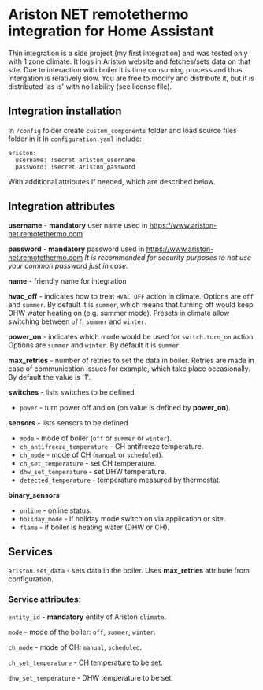 # Ariston NET remotethermo integration for Home Assistant
Thin integration is a side project (my first integration) and was tested only with 1 zone climate. It logs in Ariston website and fetches/sets data on that site. Due to interaction with boiler it is time consuming process and thus intergation is relatively slow.
You are free to modify and distribute it, but it is distributed 'as is' with no liability (see license file).


## Integration installation
In `/config` folder create `custom_components` folder and load source files folder in it
In `configuration.yaml` include:
```
ariston:
  username: !secret ariston_username
  password: !secret ariston_password
```
With additional attributes if needed, which are described below.


## Integration attributes
**username** - **mandatory** user name used in https://www.ariston-net.remotethermo.com

**password** - **mandatory** password used in https://www.ariston-net.remotethermo.com
*It is recommended for security purposes to not use your common password just in case.*

**name** - friendly name for integration

**hvac_off** - indicates how to treat `HVAC OFF` action in climate. Options are `off` and `summer`. By default it is `summer`, which means that turning off would keep DHW water heating on (e.g. summer mode). Presets in climate allow switching between `off`, `summer` and `winter`.

**power_on** - indicates which mode would be used for `switch.turn_on` action. Options are `summer` and `winter`. By default it is `summer`.

**max_retries** - number of retries to set the data in boiler. Retries are made in case of communication issues for example, which take place occasionally. By default the value is '1'.

**switches** - lists switches to be defined
  - `power` - turn power off and on (on value is defined by **power_on**).

**sensors** - lists sensors to be defined
  - `mode` - mode of boiler (`off` or `summer` or `winter`).
  - `ch_antifreeze_temperature` - CH antifreeze temperature.
  - `ch_mode` - mode of CH (`manual` or `scheduled`).
  - `ch_set_temperature` - set CH temperature.
  - `dhw_set_temperature` - set DHW temperature.
  - `detected_temperature` - temperature measured by thermostat.

**binary_sensors**
  - `online` - online status.
  - `holiday_mode` - if holiday mode switch on via application or site.
  - `flame` - if boiler is heating water (DHW or CH).


## Services
`ariston.set_data` - sets data in the boiler. Uses **max_retries** attribute from configuration.

### Service attributes:
`entity_id` - **mandatory** entity of Ariston `climate`.

`mode` - mode of the boiler: `off`, `summer`, `winter`.

`ch_mode` - mode of CH: `manual`, `scheduled`.

`ch_set_temperature` - CH temperature to be set.

`dhw_set_temperature` - DHW temperature to be set.
